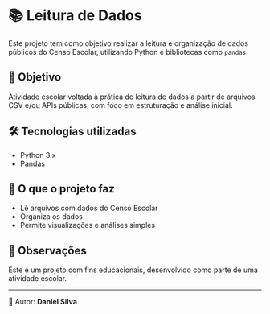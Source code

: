 # 📚 Leitura de Dados

Este projeto tem como objetivo realizar a leitura e organização de dados públicos do Censo Escolar, utilizando Python e bibliotecas como `pandas`.

## 🎯 Objetivo

Atividade escolar voltada à prática de leitura de dados a partir de arquivos CSV e/ou APIs públicas, com foco em estruturação e análise inicial.

## 🛠️ Tecnologias utilizadas

- Python 3.x
- Pandas

## 📁 O que o projeto faz

- Lê arquivos com dados do Censo Escolar
- Organiza os dados
- Permite visualizações e análises simples

## 📌 Observações

Este é um projeto com fins educacionais, desenvolvido como parte de uma atividade escolar.

---

📎 Autor: **Daniel Silva**
